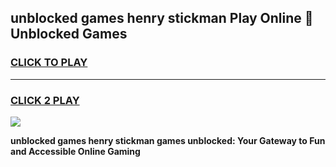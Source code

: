 
## unblocked games henry stickman Play Online 👋 Unblocked Games
<h3>
<a href="https://premium.freeplayer.one?title=unblocked_games_henry_stickman&ref=19F">CLICK TO PLAY</a></h3>
<hr>

<h3>
<a href="https://premium.freeplayer.one?title=unblocked_games_henry_stickman&ref=19F">CLICK 2 PLAY</a>
  
</h3>

<a href="https://premium.freeplayer.one?title=unblocked_games_henry_stickman&ref=19F"><img src="https://clearcache.store/games.png"></a>


**unblocked games henry stickman games unblocked: Your Gateway to Fun and Accessible Online Gaming**
